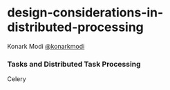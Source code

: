 design-considerations-in-distributed-processing
===============================================

Konark Modi
[@konarkmodi](https://twitter.com/konarkmodi)

### Tasks and Distributed Task Processing
Celery
